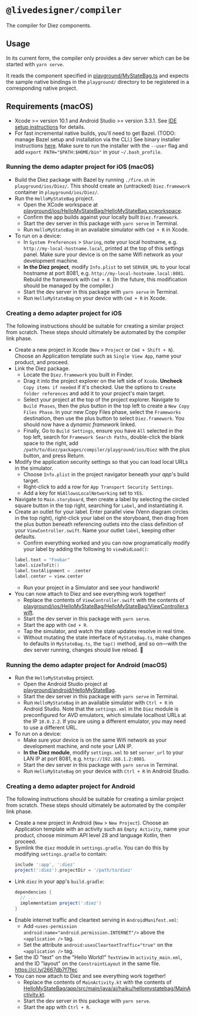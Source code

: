 # `@livedesigner/compiler`

The compiler for Diez components.

## Usage

In its current form, the compiler only provides a dev server which can be be started with `yarn serve`.

It reads the component specified in [playground/MyStateBag.ts](playground/MyStateBag.ts) and expects the sample native bindings in the `playground/` directory to be registered in a corresponding native project.

## Requirements (macOS)
 - Xcode >= version 10.1 and Android Studio >= version 3.3.1. See [IDE setup instructions](../../docs/ide-setup-macos.md) for details.
 - For fast incremental native builds, you'll need to get Bazel. (TODO: manage Bazel setup and installation via the CLI.) See binary installer instructions [here](https://docs.bazel.build/versions/master/install-os-x.html#install-with-installer-mac-os-x). Make sure to run the installer with the `--user` flag and add `export PATH="$PATH:$HOME/bin"` in your `~/.bash_profile`.

### Running the demo adapter project for iOS (macOS)

 - Build the Diez package with Bazel by running `./fire.sh` in `playground/ios/Diez/`. This should create an (untracked) `Diez.framework` container in `playground/ios/Diez/`.
 - Run the `HelloMyStateBag` project.
   - Open the XCode workspace at [playground/ios/HelloMyStateBag/HelloMyStateBag.xcworkspace](playground/ios/HelloMyStateBag/HelloMyStateBag.xcworkspace).
   - Confirm the app builds against your locally built `Diez.framework`.
   - Start the dev server in this package with `yarn serve` in Terminal.
   - Run `HelloMyStateBag` in an available simulator with `Cmd + R` in Xcode.
 - To run on a device:
   - In `System Preferences` > `Sharing`, note your local hostname, e.g. `http://my-local-hostname.local`, printed at the top of this settings panel. Make sure your device is on the same Wifi network as your development machine.
   - **In the Diez project**, modify `Info.plist` to set `SERVER_URL` to your local hostname at port 8081, e.g. `http://my-local-hostname.local:8081`. Rebuild the framework with `Cmd + B`. (In the future, this modification should be managed by the compiler.)
   - Start the dev server in this package with `yarn serve` in Terminal.
   - Run `HelloMyStateBag` on your device with `Cmd + R` in Xcode.

### Creating a demo adapter project for iOS

The following instructions should be suitable for creating a similar project from scratch. These steps should ultimately be automated by the compiler link phase.
 - Create a new project in Xcode (`New` > `Project` or `Cmd + Shift + N`). Choose an Application template such as `Single View App`, name your product, and proceed.
 - Link the Diez package.
   - Locate the `Diez.framework` you built in Finder.
   - Drag it into the project explorer on the left side of `Xcode`. **Uncheck** `Copy items if needed` if it's checked. Use the options to `Create folder references` and add it to your project's main target.
   - Select your project at the top of the project explorer. Navigate to `Build Phases`, then the plus button in the top left to create a `New Copy Files Phase`. In your new Copy Files phase, select the `Frameworks` destination, then use the plus button to select `Diez.framework`. You should now have a _dynamic framework_ linked.
   - Finally, Go to `Build Settings`, ensure you have `All` selected in the top left, search for `Framework Search Paths`, double-click the blank space to the right, add `/path/to/diez/packages/compiler/playground/ios/Diez` with the plus button, and press Return.
 - Modify the application security settings so that you can load local URLs in the simulator.
   - Choose `Info.plist` in the project navigator beneath your _app_'s build target.
   - Right-click to add a row for `App Transport Security Settings`.
   - Add a key for `NSAllowsLocalNetworking` set to `YES`.
 - Navigate to `Main.storyboard`, then create a label by selecting the circled square button in the top right, searching for `Label`, and instantiating it.
 - Create an outlet for your label. Enter parallel view (Venn diagram circles in the top right), right-click your label on the storyboard, then drag from the plus button beneath referencing outlets into the class definition of your `ViewController.swift`. Name your outlet `label`, keeping other defaults.
   - Confirm everything worked and you can now programatically modify your label by adding the following to `viewDidLoad()`:
    ```swift
    label.text = "Foobar"
    label.sizeToFit()
    label.textAlignment = .center
    label.center = view.center
    ```
   - Run your project in a Simulator and see your handiwork!
 - You can now attach to Diez and see everything work together!
   - Replace the contents of `ViewController.swift` with the contents of [playground/ios/HelloMyStateBag/HelloMyStateBag/ViewController.swift](playground/ios/HelloMyStateBag/HelloMyStateBag/ViewController.swift).
   - Start the dev server in this package with `yarn serve`.
   - Start the app with `Cmd + R`.
   - Tap the simulator, and watch the state updates resolve in real time.
   - Without mutating the state interface of `MyStateBag.ts`, make changes to defaults in `MyStateBag.ts`, the `tap()` method, and so on—with the dev server running, changes should live reload. :tada:

### Running the demo adapter project for Android (macOS)

 - Run the `HelloMyStateBag` project.
   - Open the Android Studio project at [playground/android/HelloMyStateBag](playground/android/HelloMyStateBag).
   - Start the dev server in this package with `yarn serve` in Terminal.
   - Run `HelloMyStateBag` in an available simulator with `Ctrl + R` in Android Studio. Note that the `settings.xml` in the `Diez` module is preconfigured for AVD emulators, which simulate localhost URLs at the IP `10.0.2.2`. If you are using a different emulator, you may need to use a different URL.
 - To run on a device:
   - Make sure your device is on the same Wifi network as your development machine, and note your LAN IP.
   - **In the Diez module**, modify `settings.xml` to set `server_url` to your LAN IP at port 8081, e.g. `http://192.168.1.2:8081`.
   - Start the dev server in this package with `yarn serve` in Terminal.
   - Run `HelloMyStateBag` on your device with `Ctrl + R` in Android Studio.

### Creating a demo adapter project for Android

The following instructions should be suitable for creating a similar project from scratch. These steps should ultimately be automated by the compiler link phase.
 - Create a new project in Android (`New` > `New Project`). Choose an Application template with an activity such as `Empty Activity`, name your product, choose minimum API level 28 and language Kotlin, then proceed.
 - Symlink the `diez` module in `settings.gradle`. You can do this by modifying `settings.gradle` to contain:
   ```groovy
   include ':app', ':diez'
   project(':diez').projectDir = '/path/to/diez'
   ```
 - Link `diez` in your app's `build.gradle`:
   ```groovy
   dependencies {
     // ...
     implementation project(':diez')
   }
   ```
 - Enable internet traffic and cleartext serving in `AndroidManifest.xml`:
   - Add `<uses-permission android:name="android.permission.INTERNET"/>` above the `<application />` tag.
   - Set the attribute `android:usesCleartextTraffic="true"` on the `<application />` tag.
 - Set the ID "text" on the "Hello World!" `TextView` in `activity_main.xml`, and the ID "layout" on the `ConstraintLayout` in the same file. https://cl.ly/2667db7f7fec
 - You can now attach to Diez and see everything work together!
   - Replace the contents of `MainActivity.kt` with the contents of [HelloMyStateBag/app/src/main/java/ai/haiku/hellomystatebag/MainActivity.kt](HelloMyStateBag/app/src/main/java/ai/haiku/hellomystatebag/MainActivity.kt).
   - Start the dev server in this package with `yarn serve`.
   - Start the app with `Ctrl + R`.
